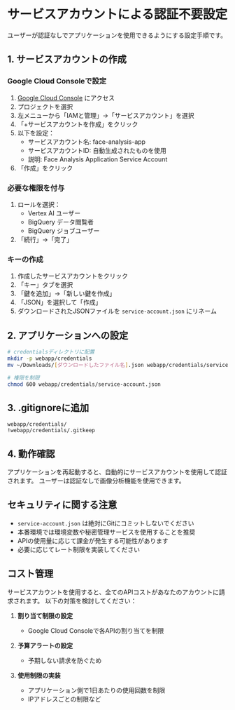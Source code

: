 # サービスアカウントによる認証不要設定

ユーザーが認証なしでアプリケーションを使用できるようにする設定手順です。

## 1. サービスアカウントの作成

### Google Cloud Consoleで設定
1. [Google Cloud Console](https://console.cloud.google.com/) にアクセス
2. プロジェクトを選択
3. 左メニューから「IAMと管理」→「サービスアカウント」を選択
4. 「+サービスアカウントを作成」をクリック
5. 以下を設定：
   - サービスアカウント名: face-analysis-app
   - サービスアカウントID: 自動生成されたものを使用
   - 説明: Face Analysis Application Service Account
6. 「作成」をクリック

### 必要な権限を付与
1. ロールを選択：
   - Vertex AI ユーザー
   - BigQuery データ閲覧者
   - BigQuery ジョブユーザー
2. 「続行」→「完了」

### キーの作成
1. 作成したサービスアカウントをクリック
2. 「キー」タブを選択
3. 「鍵を追加」→「新しい鍵を作成」
4. 「JSON」を選択して「作成」
5. ダウンロードされたJSONファイルを `service-account.json` にリネーム

## 2. アプリケーションへの設定

```bash
# credentialsディレクトリに配置
mkdir -p webapp/credentials
mv ~/Downloads/[ダウンロードしたファイル名].json webapp/credentials/service-account.json

# 権限を制限
chmod 600 webapp/credentials/service-account.json
```

## 3. .gitignoreに追加

```
webapp/credentials/
!webapp/credentials/.gitkeep
```

## 4. 動作確認

アプリケーションを再起動すると、自動的にサービスアカウントを使用して認証されます。
ユーザーは認証なしで画像分析機能を使用できます。

## セキュリティに関する注意

- `service-account.json` は絶対にGitにコミットしないでください
- 本番環境では環境変数や秘密管理サービスを使用することを推奨
- APIの使用量に応じて課金が発生する可能性があります
- 必要に応じてレート制限を実装してください

## コスト管理

サービスアカウントを使用すると、全てのAPIコストがあなたのアカウントに請求されます。
以下の対策を検討してください：

1. **割り当て制限の設定**
   - Google Cloud Consoleで各APIの割り当てを制限
   
2. **予算アラートの設定**
   - 予期しない請求を防ぐため

3. **使用制限の実装**
   - アプリケーション側で1日あたりの使用回数を制限
   - IPアドレスごとの制限など